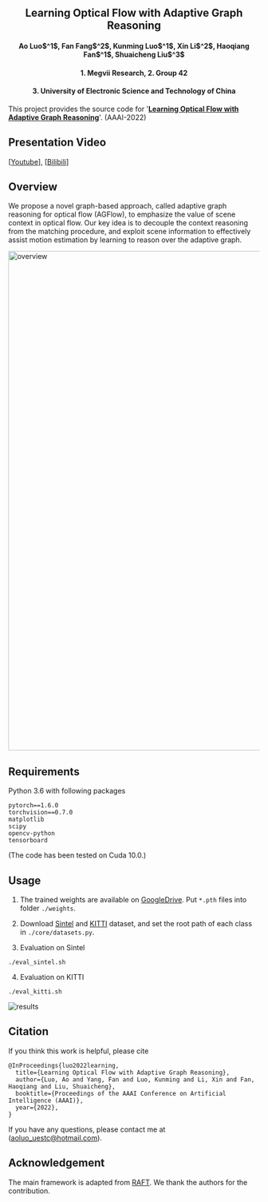 <h2 align="center"> Learning Optical Flow with Adaptive Graph Reasoning </h2>

<h4 align="center">Ao Luo$^1$, Fan Fang$^2$, Kunming Luo$^1$, Xin Li$^2$, Haoqiang Fan$^1$, Shuaicheng Liu$^3$</h4>
<h4 align="center">1. Megvii Research,             2. Group 42</h4>
<h4 align="center">3. University of Electronic Science and Technology of China</h4>



This project provides the source code for '[**Learning Optical Flow with Adaptive Graph Reasoning**](https://arxiv.org/pdf/2202.03857.pdf)'. (AAAI-2022)

## Presentation Video
[[Youtube](https://www.youtube.com/watch?v=7ywAgSTaj1A)], [[Bilibili](https://www.bilibili.com/video/BV1Fm4y1f7QC/)]


## Overview

We propose a novel graph-based approach, called adaptive graph reasoning for optical flow (AGFlow), to emphasize the value of scene context in optical flow. Our key idea is to decouple the context reasoning from the matching procedure, and exploit scene information to effectively assist motion estimation by learning to reason over the adaptive graph. 

<img width="1000" alt="overview" src="https://user-images.githubusercontent.com/47421121/147655606-bd8a1640-5c57-4c23-a50d-57661ec49f54.png">

## Requirements

Python 3.6 with following packages
```Shell
pytorch==1.6.0
torchvision==0.7.0
matplotlib
scipy
opencv-python
tensorboard
```
(The code has been tested on Cuda 10.0.)

## Usage

1. The trained weights are available on [GoogleDrive](https://drive.google.com/drive/folders/1Bnijg9VPJwc9RPk0wOJNx8ngxXBnrGsV?usp=sharing). Put `*.pth` files into folder `./weights`.

2. Download [Sintel](http://sintel.is.tue.mpg.de/) and [KITTI](http://www.cvlibs.net/datasets/kitti/eval_scene_flow.php?benchmark=flow) dataset, and set the root path of each class in `./core/datasets.py`.


3. Evaluation on Sintel
```Shell
./eval_sintel.sh
```

4. Evaluation on KITTI
```Shell
./eval_kitti.sh
```

![results](https://user-images.githubusercontent.com/1344482/180935818-1f77400a-6a60-48e5-aed2-7cd274269785.JPG)


## Citation

If you think this work is helpful, please cite
```
@InProceedings{luo2022learning,
  title={Learning Optical Flow with Adaptive Graph Reasoning},
  author={Luo, Ao and Yang, Fan and Luo, Kunming and Li, Xin and Fan, Haoqiang and Liu, Shuaicheng},
  booktitle={Proceedings of the AAAI Conference on Artificial Intelligence (AAAI)},
  year={2022},
}
```

If you have any questions, please contact me at (aoluo_uestc@hotmail.com).

## Acknowledgement

The main framework is adapted from [RAFT](https://github.com/princeton-vl/RAFT). We thank the authors for the contribution.
